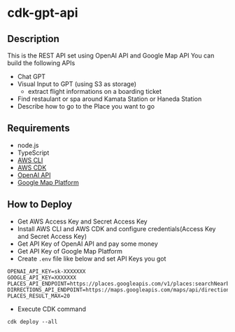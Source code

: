 # cdk-gpt-api

## Description

This is the REST API set using OpenAI API and Google Map API
You can build the following APIs

- Chat GPT
- Visual Input to GPT (using S3 as storage)
  - extract flight informations on a boarding ticket
- Find restaulant or spa around Kamata Station or Haneda Station
- Describe how to go to the Place you want to go

## Requirements
- node.js
- TypeScript
- [AWS CLI](https://aws.amazon.com/jp/cli/)
- [AWS CDK](https://aws.amazon.com/jp/cdk/)
- [OpenAI API](https://platform.openai.com/docs/api-reference)
- [Google Map Platform](https://developers.google.com/maps?hl=ja)

## How to Deploy

- Get AWS Access Key and Secret Access Key
- Install AWS CLI and AWS CDK and configure credentials(Access Key and Secret Access Key)
- Get API Key of OpenAI API and pay some money
- Get API Key of Google Map Platform
- Create `.env` file like below and set API Keys you got
```
OPENAI_API_KEY=sk-XXXXXXX
GOOGLE_API_KEY=XXXXXXX
PLACES_API_ENDPOINT=https://places.googleapis.com/v1/places:searchNearby
DIRRECTIONS_API_ENDPOINT=https://maps.googleapis.com/maps/api/directions/json
PLACES_RESULT_MAX=20
```
- Execute CDK command
```
cdk deploy --all
```
